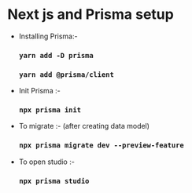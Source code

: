 # Next js and Prisma setup

- Installing Prisma:-

  ### `yarn add -D prisma`

  ### `yarn add @prisma/client`

- Init Prisma :-

  ### `npx prisma init`

- To migrate :-
  (after creating data model)

  ### `npx prisma migrate dev --preview-feature`

- To open studio :-

  ### `npx prisma studio`
